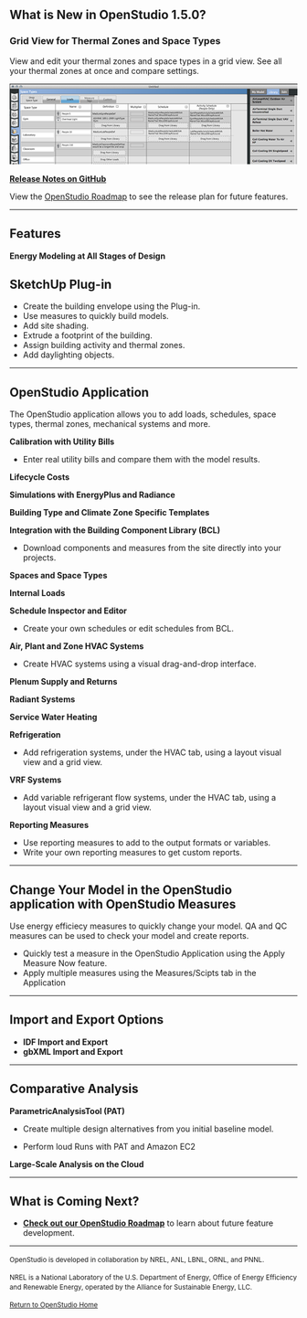 
## What is New in OpenStudio 1.5.0?

### Grid View for Thermal Zones and Space Types
View and edit your thermal zones and space types in a grid view. See all your thermal zones at once and compare settings. 

![Opening Screen](../../img/features/grid_thumb.png "Grid View example")

[__Release Notes on GitHub__](http://github.com/NREL/OpenStudio/releases)

View the [OpenStudio Roadmap](roadmap.md) to see the release plan for future features.
____________________________

## Features

__Energy Modeling at All Stages of Design__

## SketchUp Plug-in

* Create the building envelope using the Plug-in.
* Use measures to quickly build models. 
* Add site shading.
* Extrude a footprint of the building.
* Assign building activity and thermal zones.
* Add daylighting objects.

____________________________


## OpenStudio Application
The OpenStudio application allows you to add loads, schedules, space types, thermal zones, mechanical systems and more.

__Calibration with Utility Bills__
  
  * Enter real utility bills and compare them with the model results. 
   
 __Lifecycle Costs__
 
__Simulations with EnergyPlus and Radiance__

__Building Type and Climate Zone Specific Templates__

__Integration with the Building Component Library (BCL)__

  * Download components and measures from the site directly into your projects.
 
__Spaces and Space Types__ 

__Internal Loads__

__Schedule Inspector and Editor__

  * Create your own schedules or edit schedules from BCL.  
  
__Air, Plant and Zone HVAC Systems__

  * Create HVAC systems using a visual drag-and-drop interface.
  
__Plenum Supply and Returns__
  
__Radiant Systems__

__Service Water Heating__

__Refrigeration__

  * Add refrigeration systems, under the HVAC tab, using a layout visual view and a grid view.
  
__VRF Systems__

* Add variable refrigerant flow systems, under the HVAC tab, using a layout visual view and a grid view.

__Reporting Measures__

* Use reporting measures to add to the output formats or variables. 
* Write your own reporting measures to get custom reports.

____________________________

## Change Your Model in the OpenStudio application with OpenStudio Measures
Use energy efficiecy measures to quickly change your model. QA and QC measures can be used to check your model and create reports.

* Quickly test a measure in the OpenStudio Application using the Apply Measure Now feature.
* Apply multiple measures using the Measures/Scipts tab in the Application

____________________________

## Import and Export Options
* __IDF Import and Export__
* __gbXML Import and Export__

____________________________

## Comparative Analysis
 __ParametricAnalysisTool (PAT)__

* Create multiple design alternatives from you initial baseline model.

* Perform loud Runs with PAT and Amazon EC2

__Large-Scale Analysis on the Cloud__


____________________________
 
## What is Coming Next?   
* [__Check out our OpenStudio Roadmap__](roadmap.md) to learn about future feature development.

_______________________


<p class="text-center"><small>OpenStudio is developed in collaboration by NREL, ANL, LBNL, ORNL, and PNNL.</small></p> 

<p class="text-center"><small>NREL is a National Laboratory of the U.S. Department of Energy, Office of Energy Efficiency and Renewable Energy, operated by the Alliance for Sustainable Energy, LLC.</small></p>

<p class="text-center"><small> <a href="http://openstudiodev.prod.acquia-sites.com/">Return to OpenStudio Home</a></p>

